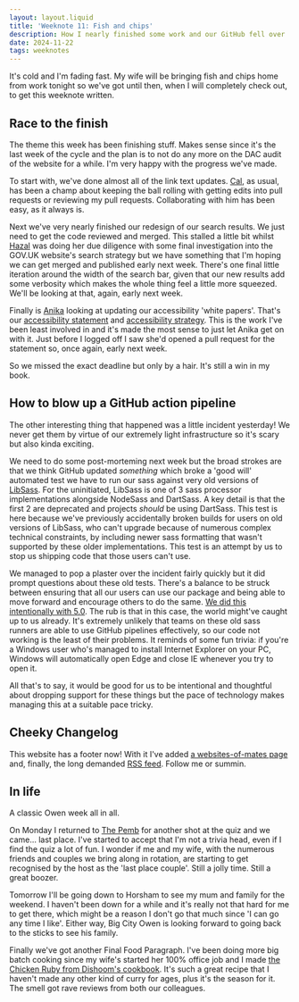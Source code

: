 ```yaml
---
layout: layout.liquid
title: 'Weeknote 11: Fish and chips'
description: How I nearly finished some work and our GitHub fell over
date: 2024-11-22
tags: weeknotes
---
```


It's cold and I'm fading fast. My wife will be bringing fish and chips home from work tonight so we've got until then, when I will completely check out, to get this weeknote written.

## Race to the finish

The theme this week has been finishing stuff. Makes sense since it's the last week of the cycle and the plan is to not do any more on the DAC audit of the website for a while. I'm very happy with the progress we've made.

To start with, we've done almost all of the link text updates. [Cal](https://accessibility.blog.gov.uk/author/calvin-lau-content-designer/), as usual, has been a champ about keeping the ball rolling with getting edits into pull requests or reviewing my pull requests. Collaborating with him has been easy, as it always is.

Next we've very nearly finished our redesign of our search results. We just need to get the code reviewed and merged. This stalled a little bit whilst [Hazal](https://designnotes.blog.gov.uk/author/hazal-arpalikli-senior-interaction-designer-gds/) was doing her due diligence with some final investigation into the GOV.UK website's search strategy but we have something that I'm hoping we can get merged and published early next week. There's one final little iteration around the width of the search bar, given that our new results add some verbosity which makes the whole thing feel a little more squeezed. We'll be looking at that, again, early next week.

Finally is [Anika](https://github.com/selfthinker) looking at updating our accessibility 'white papers'. That's our [accessibility statement](https://design-system.service.gov.uk/accessibility-statement/) and [accessibility strategy](https://design-system.service.gov.uk/accessibility/accessibility-strategy/). This is the work I've been least involved in and it's made the most sense to just let Anika get on with it. Just before I logged off I saw she'd opened a pull request for the statement so, once again, early next week.

So we missed the exact deadline but only by a hair. It's still a win in my book.

## How to blow up a GitHub action pipeline

The other interesting thing that happened was a little incident yesterday! We never get them by virtue of our extremely light infrastructure so it's scary but also kinda exciting.

We need to do some post-morteming next week but the broad strokes are that we think GitHub updated _something_ which broke a 'good will' automated test we have to run our sass against very old versions of [LibSass](https://sass-lang.com/libsass/). For the uninitiated, LibSass is one of 3 sass processor implementations alongside NodeSass and DartSass. A key detail is that the first 2 are deprecated and projects _should_ be using DartSass. This test is here because we've previously accidentally broken builds for users on old versions of LibSass, who can't upgrade because of numerous complex technical constraints, by including newer sass formatting that wasn't supported by these older implementations. This test is an attempt by us to stop us shipping code that those users can't use.

We managed to pop a plaster over the incident fairly quickly but it did prompt questions about these old tests. There's a balance to be struck between ensuring that all our users can use our package and being able to move forward and encourage others to do the same. [We did this intentionally with 5.0](https://frontend.design-system.service.gov.uk/changes-to-govuk-frontend-v5/). The rub is that in this case, the world might've caught up to us already. It's extremely unlikely that teams on these old sass runners are able to use GitHub pipelines effectively, so our code not working is the least of their problems. It reminds of some fun trivia: if you're a Windows user who's managed to install Internet Explorer on your PC, Windows will automatically open Edge and close IE whenever you try to open it.

All that's to say, it would be good for us to be intentional and thoughtful about dropping support for these things but the pace of technology makes managing this at a suitable pace tricky.

## Cheeky Changelog

This website has a footer now! With it I've added [a websites-of-mates page](/pages/blogs) and, finally, the long demanded [RSS feed](/feed.xml). Follow me or summin.

## In life

A classic Owen week all in all.

On Monday I returned to [The Pemb](https://www.pemburytavern.co.uk/) for another shot at the quiz and we came... last place. I've started to accept that I'm not a trivia head, even if I find the quiz a lot of fun. I wonder if me and my wife, with the numerous friends and couples we bring along in rotation, are starting to get recognised by the host as the 'last place couple'. Still a jolly time. Still a great boozer.

Tomorrow I'll be going down to Horsham to see my mum and family for the weekend. I haven't been down for a while and it's really not that hard for me to get there, which might be a reason I don't go that much since 'I can go any time I like'. Either way, Big City Owen is looking forward to going back to the sticks to see his family.

Finally we've got another Final Food Paragraph. I've been doing more big batch cooking since my wife's started her 100% office job and I made [the Chicken Ruby from Dishoom's cookbook](https://www.theguardian.com/food/2019/sep/07/four-classic-indian-recipes-dishoom-chaat-dal-salad-jackfruit-biyani-chicken-makhani-curry). It's such a great recipe that I haven't made any other kind of curry for ages, plus it's the season for it. The smell got rave reviews from both our colleagues.
